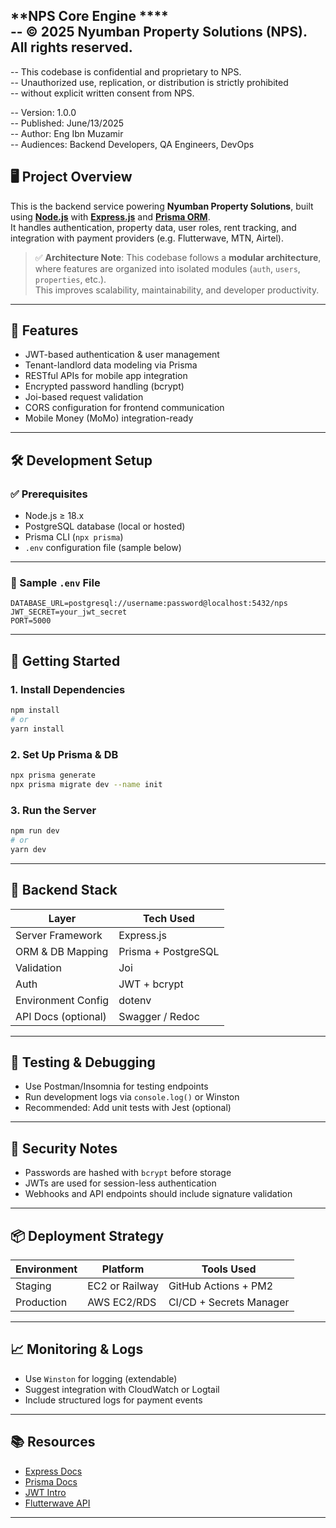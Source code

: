 
**NPS Core Engine ****  
--  © 2025 Nyumban Property Solutions (NPS). All rights reserved.  
--
--  This codebase is confidential and proprietary to NPS.  
--  Unauthorized use, replication, or distribution is strictly prohibited  
--  without explicit written consent from NPS.

--  Version: 1.0.0  
--  Published: June/13/2025  
--  Author: Eng Ibn Muzamir  
--  Audiences: Backend Developers, QA Engineers, DevOps

## 🖥️ Project Overview

This is the backend service powering **Nyumban Property Solutions**, built using [**Node.js**](https://nodejs.org/) with [**Express.js**](https://expressjs.com/) and [**Prisma ORM**](https://www.prisma.io/).  
It handles authentication, property data, user roles, rent tracking, and integration with payment providers (e.g. Flutterwave, MTN, Airtel).

> ✅ **Architecture Note**: This codebase follows a **modular architecture**, where features are organized into isolated modules (`auth`, `users`, `properties`, etc.).  
> This improves scalability, maintainability, and developer productivity.

---

## 📌 Features

- JWT-based authentication & user management
- Tenant-landlord data modeling via Prisma
- RESTful APIs for mobile app integration
- Encrypted password handling (bcrypt)
- Joi-based request validation
- CORS configuration for frontend communication
- Mobile Money (MoMo) integration-ready

---

## 🛠️ Development Setup

### ✅ Prerequisites

- Node.js ≥ 18.x
- PostgreSQL database (local or hosted)
- Prisma CLI (`npx prisma`)
- `.env` configuration file (sample below)

---

### 📁 Sample `.env` File

```env
DATABASE_URL=postgresql://username:password@localhost:5432/nps
JWT_SECRET=your_jwt_secret
PORT=5000
````

---

## 🚀 Getting Started

### 1. Install Dependencies

```bash
npm install
# or
yarn install
```

### 2. Set Up Prisma & DB

```bash
npx prisma generate
npx prisma migrate dev --name init
```

### 3. Run the Server

```bash
npm run dev
# or
yarn dev
```

---

## 🧩 Backend Stack

| Layer               | Tech Used           |
| ------------------- | ------------------- |
| Server Framework    | Express.js          |
| ORM & DB Mapping    | Prisma + PostgreSQL |
| Validation          | Joi                 |
| Auth                | JWT + bcrypt        |
| Environment Config  | dotenv              |
| API Docs (optional) | Swagger / Redoc     |

---

## 🧪 Testing & Debugging

* Use Postman/Insomnia for testing endpoints
* Run development logs via `console.log()` or Winston
* Recommended: Add unit tests with Jest (optional)

---

## 🔐 Security Notes

* Passwords are hashed with `bcrypt` before storage
* JWTs are used for session-less authentication
* Webhooks and API endpoints should include signature validation

---

## 📦 Deployment Strategy

| Environment | Platform       | Tools Used              |
| ----------- | -------------- | ----------------------- |
| Staging     | EC2 or Railway | GitHub Actions + PM2    |
| Production  | AWS EC2/RDS    | CI/CD + Secrets Manager |

---

## 📈 Monitoring & Logs

* Use `Winston` for logging (extendable)
* Suggest integration with CloudWatch or Logtail
* Include structured logs for payment events

---

## 📚 Resources

* [Express Docs](https://expressjs.com/)
* [Prisma Docs](https://www.prisma.io/docs)
* [JWT Intro](https://jwt.io/introduction/)
* [Flutterwave API](https://developer.flutterwave.com/)

---
